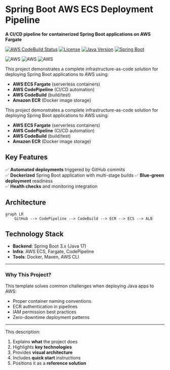 

# **Spring Boot AWS ECS Deployment Pipeline**  
**A CI/CD pipeline for containerized Spring Boot applications on AWS Fargate**

[![AWS CodeBuild Status](https://img.shields.io/badge/CodeBuild-Passing-success?logo=amazonaws)](https://us-east-1.console.aws.amazon.com/codesuite/codebuild/projects)
[![License](https://img.shields.io/badge/License-MIT-blue.svg)](https://opensource.org/licenses/MIT)
[![Java Version](https://img.shields.io/badge/Java-17-orange?logo=openjdk)](https://openjdk.org/projects/jdk/17/)
[![Spring Boot](https://img.shields.io/badge/Spring%20Boot-3.1-green?logo=spring)](https://spring.io/projects/spring-boot)

![AWS](https://img.shields.io/badge/AWS-ECS-FF9900?logo=amazonaws&logoColor=white)
![AWS](https://img.shields.io/badge/AWS-Fargate-FF9900?logo=amazonaws&logoColor=white)
![AWS](https://img.shields.io/badge/AWS-CodePipeline-FF9900?logo=amazonaws&logoColor=white)

This project demonstrates a complete infrastructure-as-code solution for deploying Spring Boot applications to AWS using:  
- **AWS ECS Fargate** (serverless containers)  
- **AWS CodePipeline** (CI/CD automation)  
- **AWS CodeBuild** (build/test)  
- **Amazon ECR** (Docker image storage)  

This project demonstrates a complete infrastructure-as-code solution for deploying Spring Boot applications to AWS using:  
- **AWS ECS Fargate** (serverless containers)  
- **AWS CodePipeline** (CI/CD automation)  
- **AWS CodeBuild** (build/test)  
- **Amazon ECR** (Docker image storage)  

## **Key Features**  
✅ **Automated deployments** triggered by GitHub commits  
✅ **Dockerized** Spring Boot application with multi-stage builds 
✅ **Blue-green deployment** readiness  
✅ **Health checks** and monitoring integration  

## **Architecture**  
```mermaid  
graph LR  
    GitHub --> CodePipeline --> CodeBuild --> ECR --> ECS --> ALB  
```    

## **Technology Stack**  
- **Backend**: Spring Boot 3.x (Java 17)  
- **Infra**: AWS ECS, Fargate, CodePipeline  
- **Tools**: Docker, Maven, AWS CLI  

---

### **Why This Project?**  
This template solves common challenges when deploying Java apps to AWS:  
- Proper container naming conventions  
- ECR authentication in pipelines  
- IAM permission best practices  
- Zero-downtime deployment patterns  

---

This description:  
1. Explains **what** the project does  
2. Highlights **key technologies**  
3. Provides **visual architecture**  
4. Includes **quick start** instructions  
5. Positions it as a **reference solution**  
